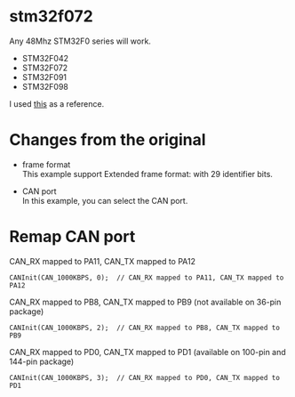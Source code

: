 # stm32f072
Any 48Mhz STM32F0 series will work.   
- STM32F042
- STM32F072
- STM32F091
- STM32F098

I used [this](https://github.com/seeers/CAN-Bus-Arduino_Core_STM32) as a reference.

# Changes from the original

- frame format   
This example support Extended frame format: with 29 identifier bits.   

- CAN port   
In this example, you can select the CAN port.   

# Remap CAN port

CAN_RX mapped to PA11, CAN_TX mapped to PA12   
```
CANInit(CAN_1000KBPS, 0);  // CAN_RX mapped to PA11, CAN_TX mapped to PA12
```

CAN_RX mapped to PB8, CAN_TX mapped to PB9 (not available on 36-pin package)   
```
CANInit(CAN_1000KBPS, 2);  // CAN_RX mapped to PB8, CAN_TX mapped to PB9
```

CAN_RX mapped to PD0, CAN_TX mapped to PD1 (available on 100-pin and 144-pin package)   
```
CANInit(CAN_1000KBPS, 3);  // CAN_RX mapped to PD0, CAN_TX mapped to PD1
```
